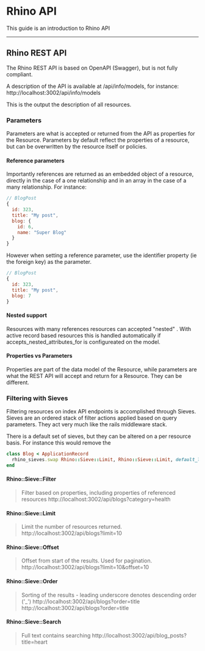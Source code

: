 # Rhino API

This guide is an introduction to Rhino API

---

## Rhino REST API

The Rhino REST API is based on OpenAPI (Swagger), but is not fully compliant.

A description of the API is available at /api/info/models, for instance:
http://localhost:3002/api/info/models

This is the output the description of all resources.

### Parameters

Parameters are what is accepted or returned from the API as properties for the Resource. Parameters by default reflect the properties of a resource, but can be overwritten by the resource itself or policies.

#### Reference parameters

Importantly references are returned as an embedded object of a resource, directly in the case of a one relationship and in an array in the case of a many relationship. For instance:

```javascript
// BlogPost
{
  id: 323,
  title: "My post",
  blog: {
    id: 6,
    name: "Super Blog"
  }
}
```

However when setting a reference parameter, use the identifier property (ie the foreign key) as the parameter.

```javascript
// BlogPost
{
  id: 323,
  title: "My post",
  blog: 7
}
```

#### Nested support

Resources with many references resources can accepted "nested" . With active record based resources this is handled automatically if accepts_nested_attributes_for is configureated on the model.

#### Properties vs Parameters

Properties are part of the data model of the Resource, while parameters are what the REST API will accept and return for a Resource. They can be different.

### Filtering with Sieves

Filtering resources on index API endpoints is accomplished through Sieves. Sieves are an ordered stack of filter actions applied based on query parameters. They act very much like the rails middleware stack.

There is a default set of sieves, but they can be altered on a per resource basis. For instance this would remove the

```ruby
class Blog < ApplicationRecord
  rhino_sieves.swap Rhino::Sieve::Limit, Rhino::Sieve::Limit, default_limit: nil
end
```

#### Rhino::Sieve::Filter

> Filter based on properties, including properties of referenced resources
> http://localhost:3002/api/blogs?category=health

#### Rhino::Sieve::Limit

> Limit the number of resources returned.
> http://localhost:3002/api/blogs?limit=10

#### Rhino::Sieve::Offset

> Offset from start of the results. Used for pagination.
> http://localhost:3002/api/blogs?limit=10&offset=10

#### Rhino::Sieve::Order

> Sorting of the results - leading underscore denotes descending order ('\_')
> http://localhost:3002/api/blogs?order=title http://localhost:3002/api/blogs?order=title

#### Rhino::Sieve::Search

> Full text contains searching
> http://localhost:3002/api/blog_posts?title=heart
